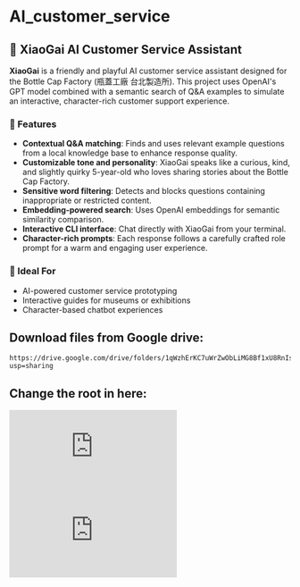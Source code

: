 # AI_customer_service  

## 🧠 XiaoGai AI Customer Service Assistant

**XiaoGai** is a friendly and playful AI customer service assistant designed for the Bottle Cap Factory (瓶蓋工廠 台北製造所). This project uses OpenAI's GPT model combined with a semantic search of Q&A examples to simulate an interactive, character-rich customer support experience.

### 🔹 Features
- **Contextual Q&A matching**: Finds and uses relevant example questions from a local knowledge base to enhance response quality.
- **Customizable tone and personality**: XiaoGai speaks like a curious, kind, and slightly quirky 5-year-old who loves sharing stories about the Bottle Cap Factory.
- **Sensitive word filtering**: Detects and blocks questions containing inappropriate or restricted content.
- **Embedding-powered search**: Uses OpenAI embeddings for semantic similarity comparison.
- **Interactive CLI interface**: Chat directly with XiaoGai from your terminal.
- **Character-rich prompts**: Each response follows a carefully crafted role prompt for a warm and engaging user experience.

### 🔸 Ideal For
- AI-powered customer service prototyping
- Interactive guides for museums or exhibitions
- Character-based chatbot experiences



## Download files from Google drive: 
```
https://drive.google.com/drive/folders/1qWzhErKC7uWrZwObLiMG8Bf1xU8RnIs7?usp=sharing
```

## Change the root in here:

![Line 97](https://github.com/tingchihc/AI_customer_service/blob/935179648f073e3e00cc91f7c67d2074c755787c/app.py#L97)
![Line 98](https://github.com/tingchihc/AI_customer_service/blob/935179648f073e3e00cc91f7c67d2074c755787c/app.py#L98)
